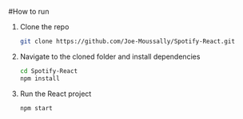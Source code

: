 #How to run

1) Clone the repo
   ```sh
   git clone https://github.com/Joe-Moussally/Spotify-React.git

2) Navigate to the cloned folder and install dependencies
   ```sh
   cd Spotify-React
   npm install

3) Run the React project
   ```sh
   npm start